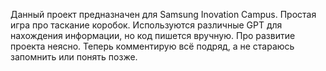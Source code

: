 Данный проект предназначен для Samsung Inovation Campus.
Простая игра про таскание коробок.
Используются различные GPT для нахождения информации, но код пишется вручную.
Про развитие проекта неясно.
Теперь комментирую всё подряд, а не стараюсь запомнить или понять позже.
